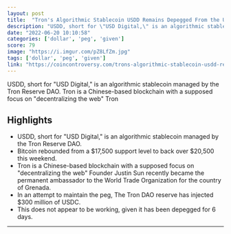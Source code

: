 ```yaml
---
layout: post
title:  "Tron's Algorithmic Stablecoin USDD Remains Depegged From the US Dollar"
description: "USDD, short for \"USD Digital,\" is an algorithmic stablecoin managed by the Tron Reserve DAO. Tron is a Chinese-based blockchain with a supposed focus on \"decentralizing the web\" Tron"
date: "2022-06-20 10:10:58"
categories: ['dollar', 'peg', 'given']
score: 79
image: "https://i.imgur.com/pZ8LfZm.jpg"
tags: ['dollar', 'peg', 'given']
link: "https://coincontroversy.com/trons-algorithmic-stablecoin-usdd-remains-depegged-from-the-us-dollar/"
---
```


USDD, short for \"USD Digital,\" is an algorithmic stablecoin managed by the Tron Reserve DAO. Tron is a Chinese-based blockchain with a supposed focus on \"decentralizing the web\" Tron

## Highlights

- USDD, short for "USD Digital," is an algorithmic stablecoin managed by the Tron Reserve DAO.
- Bitcoin rebounded from a $17,500 support level to back over $20,500 this weekend.
- Tron is a Chinese-based blockchain with a supposed focus on "decentralizing the web" Founder Justin Sun recently became the permanent ambassador to the World Trade Organization for the country of Grenada.
- In an attempt to maintain the peg, The Tron DAO reserve has injected $300 million of USDC.
- This does not appear to be working, given it has been depegged for 6 days.

---

